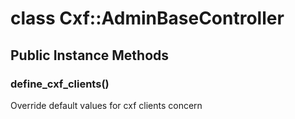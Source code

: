# class Cxf::AdminBaseController [](#class-Cxf::AdminBaseController) [](#top)
 ## Public Instance Methods
 ### define_cxf_clients() [](#method-i-define_cxf_clients)
 Override default values for cxf clients concern

 
